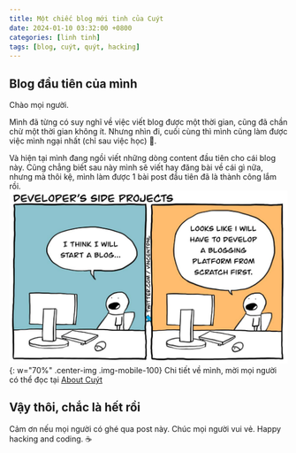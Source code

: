 ```yaml
---
title: Một chiếc blog mới tinh của Cuýt
date: 2024-01-10 03:32:00 +0800
categories: [linh tinh]
tags: [blog, cuýt, quýt, hacking]
---
```


## Blog đầu tiên của mình

Chào mọi người.

Mình đã từng có suy nghĩ về việc viết blog được một thời gian, cũng đã chần chừ một thời gian không ít. Nhưng nhìn đi, cuối cùng thì mình cũng làm được việc mình ngại nhất (chỉ sau việc học) 🤣. 

Và hiện tại mình đang ngồi viết những dòng content đầu tiên cho cái blog này. Cũng chẳng biết sau này mình sẽ viết hay đăng bài về cái gì nữa, nhưng mà thôi kệ, mình làm được 1 bài post đầu tiên đã là thành công lắm rồi.
![](/assets/img/posts/blog-moi-cua-cuyt/intro_meme.jpg){: w="70%" .center-img .img-mobile-100}
Chi tiết về mình, mời mọi người có thể đọc tại [About Cuýt](/about)

## Vậy thôi, chắc là hết rồi

Cảm ơn nếu mọi người có ghé qua post này. Chúc mọi người vui vẻ. Happy hacking and coding. ☕
